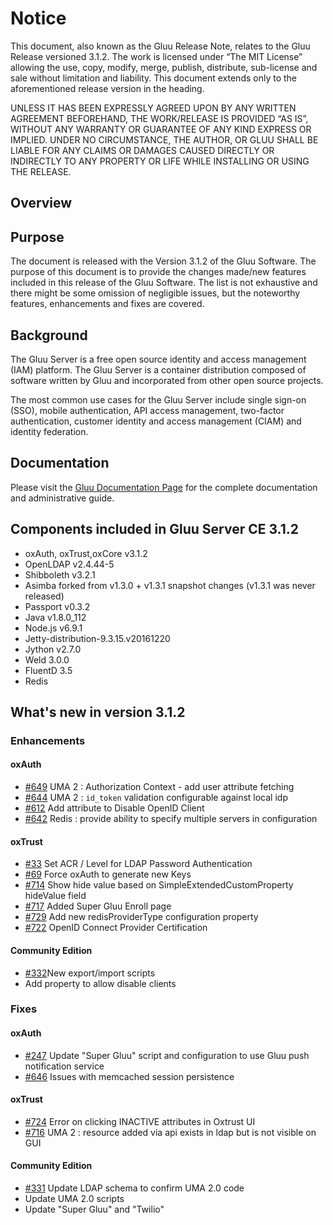 # Notice

This document, also known as the Gluu Release Note, 
relates to the Gluu Release versioned 3.1.2. The work is licensed under “The MIT License” 
allowing the use, copy, modify, merge, publish, distribute, sub-license and sale without 
limitation and liability. This document extends only to the aforementioned release version 
in the heading.

UNLESS IT HAS BEEN EXPRESSLY AGREED UPON BY ANY WRITTEN AGREEMENT BEFOREHAND, 
THE WORK/RELEASE IS PROVIDED “AS IS”, WITHOUT ANY WARRANTY OR GUARANTEE OF ANY KIND 
EXPRESS OR IMPLIED. UNDER NO CIRCUMSTANCE, THE AUTHOR, OR GLUU SHALL BE LIABLE FOR ANY 
CLAIMS OR DAMAGES CAUSED DIRECTLY OR INDIRECTLY TO ANY PROPERTY OR LIFE WHILE INSTALLING 
OR USING THE RELEASE.

## Overview

## Purpose

The document is released with the Version 3.1.2 of the Gluu Software. The purpose of this document is to provide the changes made/new features included in this release of the Gluu Software. The list is not exhaustive and there might be some omission of negligible issues, but the noteworthy features, enhancements and fixes are covered. 

## Background

The Gluu Server is a free open source identity and access management (IAM) platform. The Gluu Server is a container distribution composed of software written by Gluu and incorporated from other open source projects. 

The most common use cases for the Gluu Server include single sign-on (SSO), mobile authentication, API access management, two-factor authentication, customer identity and access management (CIAM) and identity federation.

## Documentation

Please visit the [Gluu Documentation Page](http://www.gluu.org/docs/ce) for the complete 
documentation and administrative guide. 

## Components included in Gluu Server CE 3.1.2
- oxAuth, oxTrust,oxCore v3.1.2
- OpenLDAP v2.4.44-5
- Shibboleth v3.2.1
- Asimba forked from v1.3.0 + v1.3.1 snapshot changes (v1.3.1 was never released)
- Passport v0.3.2
- Java v1.8.0_112
- Node.js v6.9.1
- Jetty-distribution-9.3.15.v20161220
- Jython v2.7.0
- Weld 3.0.0
- FluentD 3.5
- Redis

## What's new in version 3.1.2

### Enhancements
#### oxAuth
- [#649](https://github.com/GluuFederation/oxauth/issues/649) UMA 2 : Authorization Context - add user attribute fetching
- [#644](https://github.com/GluuFederation/oxauth/issues/644) UMA 2 : `id_token` validation configurable against local idp
- [#612](https://github.com/GluuFederation/oxauth/issues/612) Add attribute to Disable OpenID Client
- [#642](https://github.com/GluuFederation/oxAuth/issues/642) Redis : provide ability to specify multiple servers in configuration

#### oxTrust
- [#33](https://github.com/GluuFederation/oxTrust/issues/33) Set ACR / Level for LDAP Password Authentication
- [#69](https://github.com/GluuFederation/oxTrust/issues/69) Force oxAuth to generate new Keys
- [#714](https://github.com/GluuFederation/oxTrust/issues/714) Show hide value based on SimpleExtendedCustomProperty hideValue field
- [#717](https://github.com/GluuFederation/oxTrust/issues/717) Added Super Gluu Enroll page
- [#729](https://github.com/GluuFederation/oxTrust/issues/729) Add new redisProviderType configuration property
- [#722](https://github.com/GluuFederation/oxTrust/pull/722) OpenID Connect Provider Certification

#### Community Edition
- [#332](https://github.com/GluuFederation/community-edition-setup/pull/332)New export/import scripts
- Add property to allow disable clients

### Fixes
#### oxAuth
- [#247](https://github.com/GluuFederation/oxauth/issues/247) Update "Super Gluu" script and configuration to use Gluu push notification service
- [#646](https://github.com/GluuFederation/oxauth/issues/646) Issues with memcached session persistence

#### oxTrust
- [#724](https://github.com/GluuFederation/oxTrust/issues/724) Error on clicking INACTIVE attributes in Oxtrust UI 
- [#716](https://github.com/GluuFederation/oxTrust/issues/716) UMA 2 : resource added via api exists in ldap but is not visible on GUI

#### Community Edition
- [#331](https://github.com/GluuFederation/community-edition-setup/issues/331) Update LDAP schema to confirm UMA 2.0 code
- Update UMA 2.0 scripts
- Update "Super Gluu" and "Twilio"
